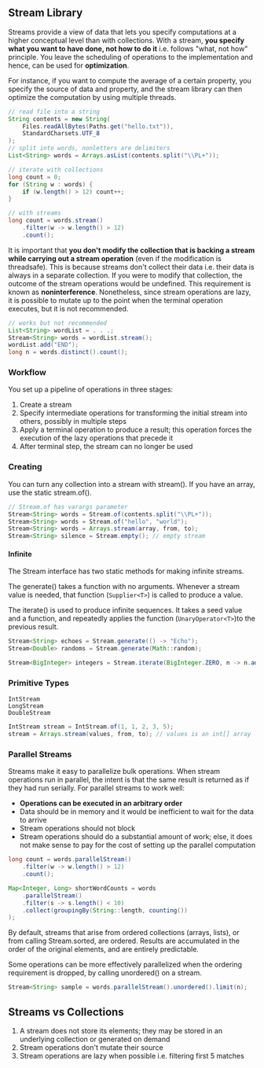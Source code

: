 ## Stream Library

Streams provide a view of data that lets you specify computations at a higher conceptual level than with collections. With a stream, **you specify what you want to have done, not how to do it** i.e. follows "what, not how" principle. You leave the scheduling of operations to the implementation and hence, can be used for **optimization**.

For instance, if you want to compute the average of a certain property, you specify the source of data and property, and the stream library can then optimize the computation by using multiple threads.

```java
// read file into a string
String contents = new String(
    Files.readAllBytes(Paths.get("hello.txt")),
    StandardCharsets.UTF_8
);
// split into words, nonletters are delimiters
List<String> words = Arrays.asList(contents.split("\\PL+"));

// iterate with collections
long count = 0;
for (String w : words) {
    if (w.length() > 12) count++;
}

// with streams
long count = words.stream()
    .filter(w -> w.length() > 12)
    .count();
```

It is important that **you don't modify the collection that is backing a stream while carrying out a stream operation** (even if the modification is threadsafe). This is because streams don't collect their data i.e. their data is always in a separate collection. If you were to modify that collection, the outcome of the stream operations would be undefined. This requirement is known as **noninterference**. Nonetheless, since stream operations are lazy, it is possible to mutate up to the point when the terminal operation executes, but it is not recommended.

```java
// works but not recommended
List<String> wordList = . . .;
Stream<String> words = wordList.stream();
wordList.add("END");
long n = words.distinct().count();
```

### Workflow

You set up a pipeline of operations in three stages:

1. Create a stream
2. Specify intermediate operations for transforming the initial stream into others, possibly in multiple steps
3. Apply a terminal operation to produce a result; this operation forces the execution of the lazy operations that precede it
4. After terminal step, the stream can no longer be used

### Creating

You can turn any collection into a stream with stream(). If you have an array, use the static stream.of().

```java
// Stream.of has varargs parameter
Stream<String> words = Stream.of(contents.split("\\PL+"));
Stream<String> words = Stream.of("hello", "world");
Stream<String> words = Arrays.stream(array, from, to);
Stream<String> silence = Stream.empty(); // empty stream
```

#### Infinite

The Stream interface has two static methods for making infinite streams.

The generate() takes a function with no arguments. Whenever a stream value is needed, that function (`Supplier<T>`) is called to produce a value.

The iterate() is used to produce infinite sequences. It takes a seed value and a function, and repeatedly applies the function (`UnaryOperator<T>`)to the previous result.

```java
Stream<String> echoes = Stream.generate(() -> "Echo");
Stream<Double> randoms = Stream.generate(Math::random);

Stream<BigInteger> integers = Stream.iterate(BigInteger.ZERO, n -> n.add(BigInteger.ONE));
```

### Primitive Types

```
IntStream
LongStream
DoubleStream
```

```java
IntStream stream = IntStream.of(1, 1, 2, 3, 5);
stream = Arrays.stream(values, from, to); // values is an int[] array
```

### Parallel Streams

Streams make it easy to parallelize bulk operations. When stream operations run in parallel, the intent is that the same result is returned as if they had run serially. For parallel streams to work well:

- **Operations can be executed in an arbitrary order**
- Data should be in memory and it would be inefficient to wait for the data to arrive
- Stream operations should not block
- Stream operations should do a substantial amount of work; else, it does not make sense to pay for the cost of setting up the parallel computation

```java
long count = words.parallelStream()
    .filter(w -> w.length() > 12)
    .count();

Map<Integer, Long> shortWordCounts = words
    .parallelStream()
    .filter(s -> s.length() < 10)
    .collect(groupingBy(String::length, counting())
);
```

By default, streams that arise from ordered collections (arrays, lists), or from calling Stream.sorted, are ordered. Results are accumulated in the order of the original elements, and are entirely predictable.

Some operations can be more effectively parallelized when the ordering requirement is dropped, by calling unordered() on a stream.

```java
Stream<String> sample = words.parallelStream().unordered().limit(n);
```

## Streams vs Collections

1. A stream does not store its elements; they may be stored in an underlying collection or generated on demand
2. Stream operations don't mutate their source
3. Stream operations are lazy when possible i.e. filtering first 5 matches
